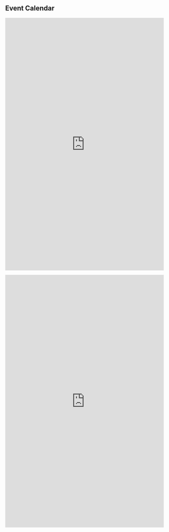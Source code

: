 ## Event Calendar

<p><iframe frameborder="0" height="800px" src="https://teamup.com/ksg3rcrkeujqeeyiab?title=Melksham%20Rotary%20Event%20Diary&amp;showProfileAndInfo=0&amp;showSidepanel=1&amp;disableSidepanel=1&amp;showViewSelector=0&amp;showMenu=0&amp;showAgendaHeader=1&amp;showAgendaDetails=0&amp;showYearViewHeader=1" width="100%"></iframe></p>

<p><iframe frameborder="0" height="800px" src="https://teamup.com/ks5gavah6sem6qnmpr?view=a&amp;showHeader=0&amp;showLogo=0&amp;showSearch=0&amp;showProfileAndInfo=0&amp;showSidepanel=1&amp;disableSidepanel=1&amp;showTitle=0&amp;showViewSelector=0&amp;showMenu=0&amp;showAgendaHeader=1&amp;showAgendaDetails=0&amp;showYearViewHeader=1" width="100%"></iframe></p>
